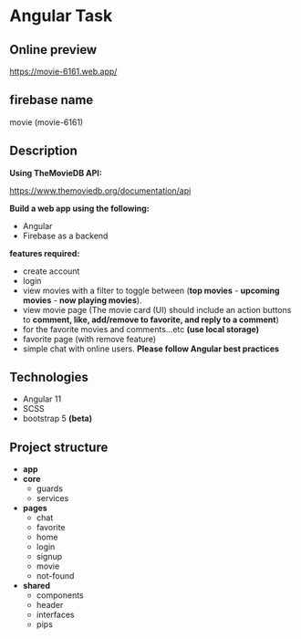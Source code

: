 # Angular Task
## Online preview

https://movie-6161.web.app/

## firebase name 
movie (movie-6161)

## Description
**Using TheMovieDB API:**

https://www.themoviedb.org/documentation/api

**Build a web app using the following:**
- Angular
- Firebase as a backend

**features required:**
-  create account
- login
- view movies with a filter to toggle between (**top movies** - **upcoming movies** -  **now playing movies**).
- view movie page (The movie card (UI) should include an action buttons to **comment, like, add/remove to favorite, and reply to a comment**)
- for the favorite movies and comments...etc **(use local storage)**
- favorite page (with remove feature)
- simple chat with online users.
**Please follow Angular best practices**

## Technologies
- Angular 11
- SCSS
- bootstrap 5 **(beta)**

## Project structure
- **app**
 - **core**
   - guards
   - services
 - **pages**
   - chat
   - favorite
   - home
   - login
   - signup
   - movie
   - not-found
 - **shared**
   - components
   - header
   - interfaces
   - pips

